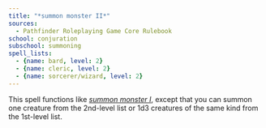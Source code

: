 ```yaml
---
title: "*summon monster II*"
sources:
  - Pathfinder Roleplaying Game Core Rulebook
school: conjuration
subschool: summoning
spell_lists:
  - {name: bard, level: 2}
  - {name: cleric, level: 2}
  - {name: sorcerer/wizard, level: 2}
---
```


This spell functions like [*summon monster I*](/spells/summon-monster-i/), except that you can summon one creature from the 2nd-level list or 1d3 creatures of the same kind from the 1st-level list.

